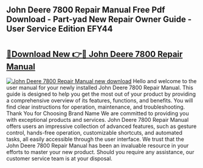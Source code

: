 ## John Deere 7800 Repair Manual Free Pdf Download - Part-yad New Repair Owner Guide - User Service Edition EFY44

# <h2><a href="http://bc94446.oget.top/?id=John+Deere+7800+Repair+Manual">🔗Download New 👉🔴 John Deere 7800 Repair Manual</a></h2>

[![John Deere 7800 Repair Manual new download](https://i.imgur.com/5g1atiW.png)](http://bc94446.oget.top/?id=John+Deere+7800+Repair+Manual)
Hello and welcome to the user manual for your newly installed John Deere 7800 Repair Manual. This guide is designed to help you get the most out of your product by providing a comprehensive overview of its features, functions, and benefits. You will find clear instructions for operation, maintenance, and troubleshooting. Thank You for Choosing Brand Name We are committed to providing you with exceptional products and services. John Deere 7800 Repair Manual offers users an impressive collection of advanced features, such as gesture control, hands-free operation, customizable shortcuts, and automated tasks, all easily accessible through the user interface. We trust that the John Deere 7800 Repair Manual has been an invaluable resource in your efforts to master your new product. Should you require any assistance, our customer service team is at your disposal.
